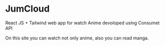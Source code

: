 # JumCloud

React JS + Tailwind web app for watch Anime devoloped using Consumet API

On this site you can watch not only anime, also you can read manga.
